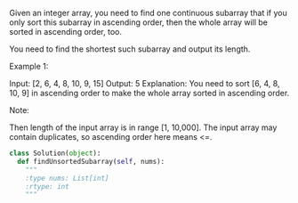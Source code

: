 Given an integer array, you need to find one continuous subarray that if you only sort this subarray in ascending order, then the whole array will be sorted in ascending order, too.

You need to find the shortest such subarray and output its length.

Example 1:

Input: [2, 6, 4, 8, 10, 9, 15]
Output: 5
Explanation: You need to sort [6, 4, 8, 10, 9] in ascending order to make the whole array sorted in ascending order.



Note:

Then length of the input array is in range [1, 10,000].
The input array may contain duplicates, so ascending order here means <=.




```python
class Solution(object):
  def findUnsortedSubarray(self, nums):
    """
    :type nums: List[int]
    :rtype: int
    """
```
